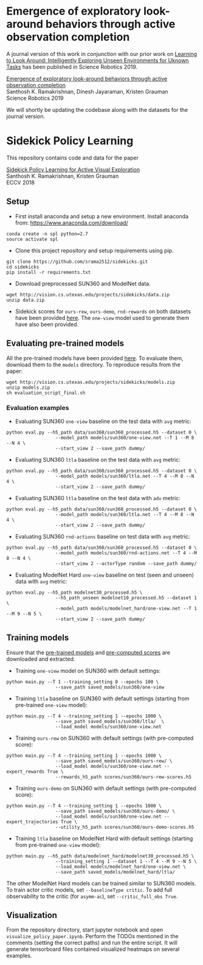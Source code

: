 # Emergence of exploratory look-around behaviors through active observation completion
A journal version of this work in conjunction with our prior work on [Learning to Look Around: Intelligently Exploring Unseen Environments for Uknown Tasks](https://arxiv.org/abs/1709.00507) has been published in Science Robotics 2019.

[Emergence of exploratory look-around behaviors through active observation completion](http://vision.cs.utexas.edu/projects/visual-exploration/)  
Santhosh K. Ramakrishnan, Dinesh Jayaraman, Kristen Grauman   
Science Robotics 2019

We will shortly be updating the codebase along with the datasets for the journal version.

# Sidekick Policy Learning
This repository contains code and data for the paper 

[Sidekick Policy Learning for Active Visual Exploration](http://vision.cs.utexas.edu/projects/sidekicks/)  
Santhosh K. Ramakrishnan, Kristen Grauman  
ECCV 2018


## Setup
- First install anaconda and setup a new environment. Install anaconda from: https://www.anaconda.com/download/

```
conda create -n spl python=2.7
source activate spl
```
- Clone this project repository and setup requirements using pip.

```
git clone https://github.com/srama2512/sidekicks.git
cd sidekicks
pip install -r requirements.txt
```

- Download preprocessed SUN360 and ModelNet data.

```
wget http://vision.cs.utexas.edu/projects/sidekicks/data.zip
unzip data.zip
```

- Sidekick scores for `ours-rew`, `ours-demo`, `rnd-rewards` on both datasets have been provided [here](http://vision.cs.utexas.edu/projects/sidekicks/scores.zip). The `one-view` model used to generate them have also been provided. 
 
## Evaluating pre-trained models
All the pre-trained models have been provided [here](http://vision.cs.utexas.edu/projects/sidekicks/models.zip). To evaluate them, download them to the `models` directory. To reproduce results from the paper: 

```
wget http://vision.cs.utexas.edu/projects/sidekicks/models.zip
unzip models.zip
sh evaluation_script_final.sh
```

### Evaluation examples
- Evaluating SUN360 `one-view` baseline on the test data with `avg` metric:

```
python eval.py --h5_path data/sun360/sun360_processed.h5 --dataset 0 \
				  --model_path models/sun360/one-view.net --T 1 --M 8 --N 4 \
				  --start_view 2 --save_path dummy/ 
```

- Evaluating SUN360 `ltla` baseline on the test data with `avg` metric:

```
python eval.py --h5_path data/sun360/sun360_processed.h5 --dataset 0 \
				  --model_path models/sun360/ltla.net --T 4 --M 8 --N 4 \
				  --start_view 2 --save_path dummy/ 
```
- Evaluating SUN360 `ltla` baseline on the test data with `adv` metric:

```
python eval.py --h5_path data/sun360/sun360_processed.h5 --dataset 0 \
				  --model_path models/sun360/ltla.net --T 4 --M 8 --N 4 \
				  --start_view 2 --save_path dummy/ 
```
- Evaluating SUN360 `rnd-actions` baseline on test data with `avg` metric:

```
python eval.py --h5_path data/sun360/sun360_processed.h5 --dataset 0 \
				  --model_path models/sun360/rnd-actions.net --T 4 --M 8 --N 4 \
				  --start_view 2 --actorType random --save_path dummy/ 
```
- Evaluating ModelNet Hard `one-view` baseline on test (seen and unseen) data with `avg` metric:

```
python eval.py --h5_path modelnet30_processed.h5 \
				  --h5_path_unseen modelnet10_processed.h5 --dataset 1 \
				  --model_path models/modelnet_hard/one-view.net --T 1 --M 9 --N 5 \
				  --start_view 2 --save_path dummy/
```

## Training models	
Ensure that the [pre-trained models](http://vision.cs.utexas.edu/projects/sidekicks/models.zip) and [pre-computed scores](http://vision.cs.utexas.edu/projects/sidekicks/scores.zip) are downloaded and extracted. 

- Training `one-view` model on SUN360 with default settings:

```
python main.py --T 1 --training_setting 0 --epochs 100 \
				  --save_path saved_models/sun360/one-view
```
- Training `ltla` baseline on SUN360 with default settings (starting from pre-trained `one-view` model): 

```
python main.py --T 4 --training_setting 1 --epochs 1000 \
				  --save_path saved_models/sun360/ltla/  \
				  --load_model models/sun360/one-view.net
```
- Training `ours-rew` on SUN360 with default settings (with pre-computed score):

```
python main.py --T 4 --training_setting 1 --epochs 1000 \
				  --save_path saved_models/sun360/ours-rew/ \
				  --load_model models/sun360/one-view.net --expert_rewards True \
				  --rewards_h5_path scores/sun360/ours-rew-scores.h5
```
- Training `ours-demo` on SUN360 with default settings (with pre-computed score):

```
python main.py --T 4 --training_setting 1 --epochs 1000 \
				  --save_path saved_models/sun360/ours-demo/ \
				  --load_model models/sun360/one-view.net --expert_trajectories True \
				  --utility_h5_path scores/sun360/ours-demo-scores.h5
```
- Training `ltla` baseline on ModelNet Hard with default settings (starting from pre-trained `one-view` model):

```
python main.py --h5_path data/modelnet_hard/modelnet30_processed.h5 \
				  --training_setting 1 --dataset 1 --T 4 --M 9 --N 5 \
				  --load_model models/modelnet_hard/one-view.net \
				  --save_path saved_models/modelnet_hard/ltla/
```

The other ModelNet Hard models can be trained similar to SUN360 models. To train actor critic models, set `--baselineType critic`. To add full observability to the critic (for `asymm-ac`), set `--critic_full_obs True`. 

## Visualization
From the repository directory, start jupyter notebook and open `visualize_policy_paper.ipynb`. Perform the TODOs mentioned in the comments (setting the correct paths) and run the entire script. It will generate tensorboard files contained visualized heatmaps on several examples. 
